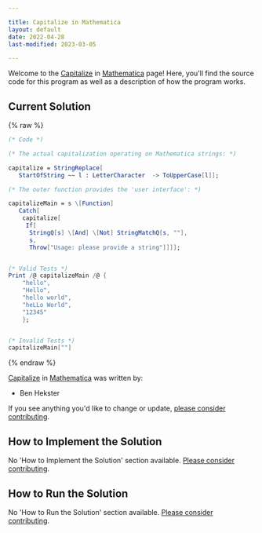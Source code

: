```yaml
---

title: Capitalize in Mathematica
layout: default
date: 2022-04-28
last-modified: 2023-03-05

---
```


Welcome to the [Capitalize](https://sampleprograms.io/projects/capitalize) in [Mathematica](https://sampleprograms.io/languages/mathematica) page! Here, you'll find the source code for this program as well as a description of how the program works.

## Current Solution

{% raw %}

```mathematica
(* Code *)

(* The actual capitalization operating on Mathematica strings: *)

capitalize = StringReplace[
   StartOfString ~~ l : LetterCharacter  -> ToUpperCase[l]];

(* The outer function provides the 'user interface': *)

capitalizeMain = s \[Function]
   Catch[
    capitalize[
     If[
      StringQ[s] \[And] \[Not] StringMatchQ[s, ""],
      s,
      Throw["Usage: please provide a string"]]]];


(* Valid Tests *)
Print /@ capitalizeMain /@ {
    "hello",
    "Hello",
    "hello world",
    "heLLo World",
    "12345"
    };


(* Invalid Tests *)
capitalizeMain[""]
```

{% endraw %}

[Capitalize](https://sampleprograms.io/projects/capitalize) in [Mathematica](https://sampleprograms.io/languages/mathematica) was written by:

- Ben Hekster

If you see anything you'd like to change or update, [please consider contributing](https://github.com/TheRenegadeCoder/sample-programs).

## How to Implement the Solution

No 'How to Implement the Solution' section available. [Please consider contributing](https://github.com/TheRenegadeCoder/sample-programs-website).

## How to Run the Solution

No 'How to Run the Solution' section available. [Please consider contributing](https://github.com/TheRenegadeCoder/sample-programs-website).